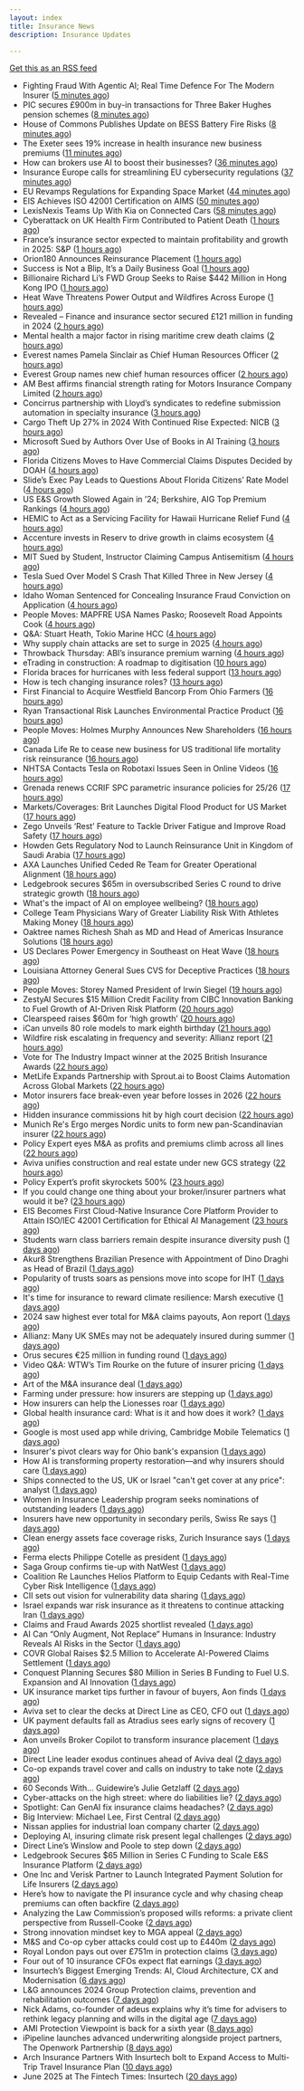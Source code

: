 ```yaml
---
layout: index
title: Insurance News
description: Insurance Updates

---
```


[Get this as an RSS feed](/insurance.rss)

<!-- news_marker starts -->
- Fighting Fraud With Agentic AI; Real Time Defence For The Modern Insurer ([5 minutes ago](https://insurance-edge.net/2025/06/26/fighting-fraud-with-agentic-ai-real-time-defence-for-the-modern-insurer/))
- PIC secures £900m in buy-in transactions for Three Baker Hughes pension schemes ([8 minutes ago](https://www.reinsurancene.ws/pic-secures-900m-in-buy-in-transactions-for-three-baker-hughes-pension-schemes/))
- House of Commons Publishes Update on BESS Battery Fire Risks ([8 minutes ago](https://insurance-edge.net/2025/06/26/house-of-commons-publishes-update-on-bess-battery-fire-risks/))
- The Exeter sees 19% increase in health insurance new business premiums ([11 minutes ago](https://ifamagazine.com/the-exeter-sees-19-increase-in-health-insurance-new-business-premiums/))
- How can brokers use AI to boost their businesses? ([36 minutes ago](https://www.insurancebusinessmag.com/uk/tv/how-can-brokers-use-ai-to-boost-their-businesses-540567.aspx))
- Insurance Europe calls for streamlining EU cybersecurity regulations ([37 minutes ago](https://www.reinsurancene.ws/insurance-europe-calls-for-streamlining-eu-cybersecurity-regulations/))
- EU Revamps Regulations for Expanding Space Market ([44 minutes ago](https://www.insurancejournal.com/news/international/2025/06/26/829240.htm))
- EIS Achieves ISO 42001 Certification on AIMS ([50 minutes ago](https://insurance-edge.net/2025/06/26/eis-achieves-iso-42001-certification-on-aims/))
- LexisNexis Teams Up With Kia on Connected Cars ([58 minutes ago](https://insurance-edge.net/2025/06/26/lexisnexis-teams-up-with-kia-on-connected-cars/))
- Cyberattack on UK Health Firm Contributed to Patient Death ([1 hours ago](https://www.insurancejournal.com/news/international/2025/06/26/829229.htm))
- France’s insurance sector expected to maintain profitability and growth in 2025: S&P ([1 hours ago](https://www.reinsurancene.ws/frances-insurance-sector-expected-to-maintain-profitability-and-growth-in-2025-sp/))
- Orion180 Announces Reinsurance Placement ([1 hours ago](https://insurance-edge.net/2025/06/26/orion180-announces-reinsurance-placement/))
- Success is Not a Blip, It’s a Daily Business Goal ([1 hours ago](https://insurance-edge.net/2025/06/26/success-is-not-a-blip-its-a-daily-business-goal/))
- Billionaire Richard Li’s FWD Group Seeks to Raise $442 Million in Hong Kong IPO ([1 hours ago](https://www.insurancejournal.com/news/international/2025/06/26/829226.htm))
- Heat Wave Threatens Power Output and Wildfires Across Europe ([1 hours ago](https://www.insurancejournal.com/news/international/2025/06/26/829145.htm))
- Revealed – Finance and insurance sector secured £121 million in funding in 2024 ([2 hours ago](https://www.insurancebusinessmag.com/uk/news/breaking-news/revealed--finance-and-insurance-sector-secured-121-million-in-funding-in-2024-540557.aspx))
- Mental health a major factor in rising maritime crew death claims ([2 hours ago](https://www.insurancebusinessmag.com/uk/news/marine/mental-health-a-major-factor-in-rising-maritime-crew-death-claims-540555.aspx))
- Everest names Pamela Sinclair as Chief Human Resources Officer ([2 hours ago](https://www.reinsurancene.ws/everest-names-pamela-sinclair-as-chief-human-resources-officer/))
- Everest Group names new chief human resources officer ([2 hours ago](https://www.insurancebusinessmag.com/uk/news/breaking-news/everest-group-names-new-chief-human-resources-officer-540549.aspx))
- AM Best affirms financial strength rating for Motors Insurance Company Limited ([2 hours ago](https://www.insurancebusinessmag.com/uk/news/auto-motor/am-best-affirms-financial-strength-rating-for-motors-insurance-company-limited-540546.aspx))
- Concirrus partnership with Lloyd’s syndicates to redefine submission automation in specialty insurance ([3 hours ago](https://www.reinsurancene.ws/concirrus-partnership-with-lloyds-syndicates-to-redefine-submission-automation-in-specialty-insurance/))
- Cargo Theft Up 27% in 2024 With Continued Rise Expected: NICB ([3 hours ago](https://www.insurancejournal.com/news/national/2025/06/26/829178.htm))
- Microsoft Sued by Authors Over Use of Books in AI Training ([3 hours ago](https://www.insurancejournal.com/news/national/2025/06/26/829185.htm))
- Florida Citizens Moves to Have Commercial Claims Disputes Decided by DOAH ([4 hours ago](https://www.insurancejournal.com/news/southeast/2025/06/26/829201.htm))
- Slide’s Exec Pay Leads to Questions About Florida Citizens’ Rate Model ([4 hours ago](https://www.insurancejournal.com/news/southeast/2025/06/26/829191.htm))
- US E&S Growth Slowed Again in ’24; Berkshire, AIG Top Premium Rankings ([4 hours ago](https://www.insurancejournal.com/news/national/2025/06/26/829181.htm))
- HEMIC to Act as a Servicing Facility for Hawaii Hurricane Relief Fund ([4 hours ago](https://www.insurancejournal.com/news/west/2025/06/26/829134.htm))
- Accenture invests in Reserv to drive growth in claims ecosystem ([4 hours ago](https://www.reinsurancene.ws/accenture-invests-in-reserv-to-drive-growth-in-claims-ecosystem/))
- MIT Sued by Student, Instructor Claiming Campus Antisemitism ([4 hours ago](https://www.insurancejournal.com/news/east/2025/06/26/829212.htm))
- Tesla Sued Over Model S Crash That Killed Three in New Jersey ([4 hours ago](https://www.insurancejournal.com/news/east/2025/06/26/829099.htm))
- Idaho Woman Sentenced for Concealing Insurance Fraud Conviction on Application ([4 hours ago](https://www.insurancejournal.com/news/west/2025/06/26/829188.htm))
- People Moves: MAPFRE USA Names Pasko; Roosevelt Road Appoints Cook ([4 hours ago](https://www.insurancejournal.com/news/east/2025/06/26/829002.htm))
- Q&A: Stuart Heath, Tokio Marine HCC ([4 hours ago](https://www.postonline.co.uk/lloyd%E2%80%99slondon/7957582/qa-stuart-heath-tokio-marine-hcc))
- Why supply chain attacks are set to surge in 2025 ([4 hours ago](https://www.postonline.co.uk/technology/7957905/why-supply-chain-attacks-are-set-to-surge-in-2025))
- Throwback Thursday: ABI’s insurance premium warning ([4 hours ago](https://www.postonline.co.uk/personal/7956732/throwback-thursday-abi%E2%80%99s-insurance-premium-warning))
- eTrading in construction: A roadmap to digitisation ([10 hours ago](https://www.insurancebusinessmag.com/uk/news/construction-engineering/etrading-in-construction-a-roadmap-to-digitisation-540304.aspx))
- Florida braces for hurricanes with less federal support ([13 hours ago](https://www.dig-in.com/news/florida-braces-for-hurricanes-with-less-federal-support))
- How is tech changing insurance roles? ([13 hours ago](https://www.dig-in.com/news/how-is-tech-changing-insurance-roles))
- First Financial to Acquire Westfield Bancorp From Ohio Farmers ([16 hours ago](https://www.insurancejournal.com/news/midwest/2025/06/25/829172.htm))
- Ryan Transactional Risk Launches Environmental Practice Product ([16 hours ago](https://www.insurancejournal.com/news/midwest/2025/06/25/829168.htm))
- People Moves: Holmes Murphy Announces New Shareholders ([16 hours ago](https://www.insurancejournal.com/news/midwest/2025/06/25/829150.htm))
- Canada Life Re to cease new business for US traditional life mortality risk reinsurance ([16 hours ago](https://www.reinsurancene.ws/canada-life-re-to-cease-new-business-for-us-traditional-life-mortality-risk-reinsurance/))
- NHTSA Contacts Tesla on Robotaxi Issues Seen in Online Videos ([16 hours ago](https://www.insurancejournal.com/news/national/2025/06/25/829147.htm))
- Grenada renews CCRIF SPC parametric insurance policies for 25/26 ([17 hours ago](https://www.reinsurancene.ws/grenada-renews-ccrif-spc-parametric-insurance-policies-for-25-26/))
- Markets/Coverages: Brit Launches Digital Flood Product for US Market ([17 hours ago](https://www.insurancejournal.com/news/national/2025/06/25/829142.htm))
- Zego Unveils ‘Rest’ Feature to Tackle Driver Fatigue and Improve Road Safety ([17 hours ago](https://www.insurtechinsights.com/zego-unveils-rest-feature-to-tackle-driver-fatigue-and-improve-road-safety/))
- Howden Gets Regulatory Nod to Launch Reinsurance Unit in Kingdom of Saudi Arabia ([17 hours ago](https://www.insurancejournal.com/news/international/2025/06/25/829137.htm))
- AXA Launches Unified Ceded Re Team for Greater Operational Alignment ([18 hours ago](https://www.insurancejournal.com/news/international/2025/06/25/829126.htm))
- Ledgebrook secures $65m in oversubscribed Series C round to drive strategic growth ([18 hours ago](https://www.reinsurancene.ws/ledgebrook-secures-65m-in-oversubscribed-series-c-round-to-drive-strategic-growth/))
- What's the impact of AI on employee wellbeing? ([18 hours ago](https://www.insurancebusinessmag.com/uk/business-strategy/whats-the-impact-of-ai-on-employee-wellbeing-540475.aspx))
- College Team Physicians Wary of Greater Liability Risk With Athletes Making Money ([18 hours ago](https://www.insurancejournal.com/news/national/2025/06/25/829120.htm))
- Oaktree names Richesh Shah as MD and Head of Americas Insurance Solutions ([18 hours ago](https://www.reinsurancene.ws/oaktree-names-richesh-shah-as-md-and-head-of-americas-insurance-solutions/))
- US Declares Power Emergency in Southeast on Heat Wave ([18 hours ago](https://www.insurancejournal.com/news/southeast/2025/06/25/829112.htm))
- Louisiana Attorney General Sues CVS for Deceptive Practices ([18 hours ago](https://www.insurancejournal.com/news/southcentral/2025/06/25/829116.htm))
- People Moves: Storey Named President of Irwin Siegel ([19 hours ago](https://www.insurancejournal.com/news/east/2025/06/25/824990.htm))
- ZestyAI Secures $15 Million Credit Facility from CIBC Innovation Banking to Fuel Growth of AI-Driven Risk Platform ([20 hours ago](https://www.insurtechinsights.com/zestyai-secures-15-million-credit-facility-from-cibc-innovation-banking-to-fuel-growth-of-ai-driven-risk-platform/))
- Clearspeed raises $60m for ‘high growth’ ([20 hours ago](https://www.postonline.co.uk/technology/7958000/clearspeed-raises-60m-for-%E2%80%98high-growth%E2%80%99))
- iCan unveils 80 role models to mark eighth birthday ([21 hours ago](https://www.postonline.co.uk/people/7958001/ican-unveils-80-role-models-to-mark-eighth-birthday))
- Wildfire risk escalating in frequency and severity: Allianz report ([21 hours ago](https://www.insurancebusinessmag.com/uk/news/catastrophe/wildfire-risk-escalating-in-frequency-and-severity-allianz-report-540432.aspx))
- Vote for The Industry Impact winner at the 2025 British Insurance Awards ([22 hours ago](https://www.postonline.co.uk/commercial/7957980/vote-for-the-industry-impact-winner-at-the-2025-british-insurance-awards))
- MetLife Expands Partnership with Sprout.ai to Boost Claims Automation Across Global Markets ([22 hours ago](https://www.insurtechinsights.com/metlife-expands-partnership-with-sprout-ai-to-boost-claims-automation-across-global-markets/))
- Motor insurers face break-even year before losses in 2026 ([22 hours ago](https://www.postonline.co.uk/personal/7957998/motor-insurers-face-break-even-year-before-losses-in-2026))
- Hidden insurance commissions hit by high court decision ([22 hours ago](https://www.insurancebusinessmag.com/uk/news/property-insurance/hidden-insurance-commissions-hit-by-high-court-decision-540421.aspx))
- Munich Re's Ergo merges Nordic units to form new pan-Scandinavian insurer ([22 hours ago](https://www.insurancebusinessmag.com/uk/news/breaking-news/munich-res-ergo-merges-nordic-units-to-form-new-panscandinavian-insurer-540420.aspx))
- Policy Expert eyes M&A as profits and premiums climb across all lines ([22 hours ago](https://www.insurancebusinessmag.com/uk/news/breaking-news/policy-expert-eyes-manda-as-profits-and-premiums-climb-across-all-lines-540419.aspx))
- Aviva unifies construction and real estate under new GCS strategy ([22 hours ago](https://www.insurancebusinessmag.com/uk/news/construction-engineering/aviva-unifies-construction-and-real-estate-under-new-gcs-strategy-540418.aspx))
- Policy Expert’s profit skyrockets 500% ([23 hours ago](https://www.postonline.co.uk/news/7957999/policy-expert%E2%80%99s-profit-skyrockets-500))
- If you could change one thing about your broker/insurer partners what would it be? ([23 hours ago](https://www.insurancebusinessmag.com/uk/tv/if-you-could-change-one-thing-about-your-brokerinsurer-partners-what-would-it-be-540407.aspx))
- EIS Becomes First Cloud-Native Insurance Core Platform Provider to Attain ISO/IEC 42001 Certification for Ethical AI Management ([23 hours ago](https://www.insurtechinsights.com/eis-becomes-first-cloud-native-insurance-core-platform-provider-to-attain-iso-iec-42001-certification-for-ethical-ai-management/))
- Students warn class barriers remain despite insurance diversity push ([1 days ago](https://www.postonline.co.uk/people/7957987/students-warn-class-barriers-remain-despite-insurance-diversity-push))
- Akur8 Strengthens Brazilian Presence with Appointment of Dino Draghi as Head of Brazil ([1 days ago](https://www.insurtechinsights.com/akur8-strengthens-brazilian-presence-with-appointment-of-dino-draghi-as-head-of-brazil/))
- Popularity of trusts soars as pensions move into scope for IHT ([1 days ago](https://ifamagazine.com/popularity-of-trusts-soars-as-pensions-move-into-scope-for-iht/))
- It's time for insurance to reward climate resilience: Marsh executive ([1 days ago](https://www.insurancebusinessmag.com/uk/news/breaking-news/its-time-for-insurance-to-reward-climate-resilience-marsh-executive-540381.aspx))
- 2024 saw highest ever total for M&A claims payouts, Aon report ([1 days ago](https://www.insurancebusinessmag.com/uk/news/breaking-news/2024-saw-highest-ever-total-for-manda-claims-payouts-aon-report-540374.aspx))
- Allianz: Many UK SMEs may not be adequately insured during summer ([1 days ago](https://www.insurancebusinessmag.com/uk/news/business-resilience/allianz-many-uk-smes-may-not-be-adequately-insured-during-summer-540369.aspx))
- Orus secures €25 million in funding round ([1 days ago](https://www.insurancebusinessmag.com/uk/news/breaking-news/orus-secures-25-million-in-funding-round-540368.aspx))
- Video Q&A: WTW’s Tim Rourke on the future of insurer pricing ([1 days ago](https://www.postonline.co.uk/market-access/technology/7957884/video-qa-wtw%E2%80%99s-tim-rourke-on-the-future-of-insurer-pricing))
- Art of the M&A insurance deal ([1 days ago](https://www.postonline.co.uk/commercial/7957730/art-of-the-ma-insurance-deal))
- Farming under pressure: how insurers are stepping up ([1 days ago](https://www.postonline.co.uk/commercial/7957860/farming-under-pressure-how-insurers-are-stepping-up))
- How insurers can help the Lionesses roar ([1 days ago](https://www.postonline.co.uk/claims/7957499/how-insurers-can-help-the-lionesses-roar))
- Global health insurance card: What is it and how does it work? ([1 days ago](https://www.insurancebusinessmag.com/uk/guides/global-health-insurance-card-what-is-it-and-how-does-it-work-439350.aspx))
- Google is most used app while driving, Cambridge Mobile Telematics ([1 days ago](https://www.dig-in.com/news/google-most-used-while-driving-cambridge-mobile-telematics))
- Insurer's pivot clears way for Ohio bank's expansion ([1 days ago](https://www.dig-in.com/news/insurers-pivot-clears-way-for-ohio-banks-expansion))
- How AI is transforming property restoration—and why insurers should care ([1 days ago](https://www.dig-in.com/opinion/how-ai-is-transforming-property-restoration))
- Ships connected to the US, UK or Israel "can't get cover at any price": analyst ([1 days ago](https://www.insurancebusinessmag.com/uk/news/breaking-news/ships-connected-to-the-us-uk-or-israel-cant-get-cover-at-any-price-analyst-540387.aspx))
- Women in Insurance Leadership program seeks nominations of outstanding leaders ([1 days ago](https://www.dig-in.com/news/2025-women-in-insurance-leadership-nominations-open))
- Insurers have new opportunity in secondary perils, Swiss Re says ([1 days ago](https://www.dig-in.com/articles/insurers-have-new-opportunity-in-secondary-perils-swiss-re))
- Clean energy assets face coverage risks, Zurich Insurance says ([1 days ago](https://www.dig-in.com/articles/clean-energy-assets-face-coverage-risks-zurich-insurance))
- Ferma elects Philippe Cotelle as president ([1 days ago](https://www.postonline.co.uk/risk-management/7957992/ferma-elects-philippe-cotelle-as-president))
- Saga Group confirms tie-up with NatWest ([1 days ago](https://www.insurancebusinessmag.com/uk/news/breaking-news/saga-group-confirms-tieup-with-natwest-540271.aspx))
- Coalition Re Launches Helios Platform to Equip Cedants with Real-Time Cyber Risk Intelligence ([1 days ago](https://www.insurtechinsights.com/coalition-re-launches-helios-platform-to-equip-cedants-with-real-time-cyber-risk-intelligence/))
- CII sets out vision for vulnerability data sharing ([1 days ago](https://ifamagazine.com/cii-sets-out-vision-for-vulnerability-data-sharing/))
- Israel expands war risk insurance as it threatens to continue attacking Iran ([1 days ago](https://www.insurancebusinessmag.com/uk/news/breaking-news/israel-expands-war-risk-insurance-as-it-threatens-to-continue-attacking-iran-540229.aspx))
- Claims and Fraud Awards 2025 shortlist revealed ([1 days ago](https://www.postonline.co.uk/claims/7957977/claims-and-fraud-awards-2025-shortlist-revealed))
- AI Can “Only Augment, Not Replace” Humans in Insurance: Industry Reveals AI Risks in the Sector ([1 days ago](https://thefintechtimes.com/ai-can-only-augment-not-replace-humans-in-insurance-industry-reveals-ai-risks-in-the-sector/))
- COVR Global Raises $2.5 Million to Accelerate AI-Powered Claims Settlement ([1 days ago](https://www.insurtechinsights.com/covr-global-raises-2-5-million-to-accelerate-ai-powered-claims-settlement/))
- Conquest Planning Secures $80 Million in Series B Funding to Fuel U.S. Expansion and AI Innovation ([1 days ago](https://www.insurtechinsights.com/conquest-planning-secures-80-million-in-series-b-funding-to-fuel-u-s-expansion-and-ai-innovation/))
- UK insurance market tips further in favour of buyers, Aon finds ([1 days ago](https://www.insurancebusinessmag.com/uk/news/breaking-news/uk-insurance-market-tips-further-in-favour-of-buyers-aon-finds-540199.aspx))
- Aviva set to clear the decks at Direct Line as CEO, CFO out ([1 days ago](https://www.insurancebusinessmag.com/uk/news/breaking-news/aviva-set-to-clear-the-decks-at-direct-line-as-ceo-cfo-out-540198.aspx))
- UK payment defaults fall as Atradius sees early signs of recovery ([1 days ago](https://www.insurancebusinessmag.com/uk/news/breaking-news/uk-payment-defaults-fall-as-atradius-sees-early-signs-of-recovery-540191.aspx))
- Aon unveils Broker Copilot to transform insurance placement ([1 days ago](https://www.insurancebusinessmag.com/uk/news/technology/aon-unveils-broker-copilot-to-transform-insurance-placement-540189.aspx))
- Direct Line leader exodus continues ahead of Aviva deal ([2 days ago](https://www.postonline.co.uk/news/7957990/direct-line-leader-exodus-continues-ahead-of-aviva-deal))
- Co-op expands travel cover and calls on industry to take note ([2 days ago](https://www.postonline.co.uk/personal/7957986/co-op-expands-travel-cover-and-calls-on-industry-to-take-note))
- 60 Seconds With... Guidewire’s Julie Getzlaff ([2 days ago](https://www.postonline.co.uk/technology/7957616/60-seconds-with-guidewire%E2%80%99s-julie-getzlaff))
- Cyber-attacks on the high street: where do liabilities lie? ([2 days ago](https://www.postonline.co.uk/commercial/7957856/cyber-attacks-on-the-high-street-where-do-liabilities-lie))
- Spotlight: Can GenAI fix insurance claims headaches? ([2 days ago](https://www.postonline.co.uk/market-access/7957902/spotlight-can-genai-fix-insurance-claims-headaches))
- Big Interview: Michael Lee, First Central ([2 days ago](https://www.postonline.co.uk/personal/7957823/big-interview-michael-lee-first-central))
- Nissan applies for industrial loan company charter ([2 days ago](https://www.dig-in.com/news/nissan-applies-for-industrial-loan-company-charter))
- Deploying AI, insuring climate risk present legal challenges ([2 days ago](https://www.dig-in.com/news/deploying-ai-insuring-climate-risk-present-legal-challenges))
- Direct Line’s Winslow and Poole to step down ([2 days ago](https://www.postonline.co.uk/news/7957985/direct-line%E2%80%99s-winslow-and-poole-to-step-down))
- Ledgebrook Secures $65 Million in Series C Funding to Scale E&S Insurance Platform ([2 days ago](https://www.insurtechinsights.com/ledgebrook-secures-65-million-in-series-c-funding-to-scale-es-insurance-platform/))
- One Inc and Verisk Partner to Launch Integrated Payment Solution for Life Insurers ([2 days ago](https://www.insurtechinsights.com/one-inc-and-verisk-partner-to-launch-integrated-payment-solution-for-life-insurers/))
- Here’s how to navigate the PI insurance cycle and why chasing cheap premiums can often backfire ([2 days ago](https://ifamagazine.com/advisers-heres-how-to-navigate-the-pi-insurance-cycle-and-why-chasing-cheap-premiums-can-often-backfire/))
- Analyzing the Law Commission’s proposed wills reforms: a private client perspective from Russell-Cooke ([2 days ago](https://ifamagazine.com/analyzing-the-law-commissions-proposed-wills-reforms-a-private-client-perspective-from-russell-cooke/))
- Strong innovation mindset key to MGA appeal ([2 days ago](https://www.postonline.co.uk/broker/7957981/strong-innovation-mindset-key-to-mga-appeal))
- M&S and Co-op cyber attacks could cost up to £440m ([2 days ago](https://www.postonline.co.uk/commercial/7957982/ms-and-co-op-cyber-attacks-could-cost-up-to-%C2%A3440m))
- Royal London pays out over £751m in protection claims ([3 days ago](https://ifamagazine.com/royal-london-pays-out-over-751m-in-protection-claims/))
- Four out of 10 insurance CFOs expect flat earnings ([3 days ago](https://www.postonline.co.uk/personal/7957743/four-out-of-10-insurance-cfos-expect-flat-earnings))
- Insurtech’s Biggest Emerging Trends: AI, Cloud Architecture, CX and Modernisation ([6 days ago](https://thefintechtimes.com/insurtech-biggest-emerging-trends-ai-cloud-architecture-cx-and-data/))
- L&G announces 2024 Group Protection claims, prevention and rehabilitation outcomes ([7 days ago](https://ifamagazine.com/lg-announces-2024-group-protection-claims-prevention-and-rehabilitation-outcomes/))
- Nick Adams, co-founder of adeus explains why it’s time for advisers to rethink legacy planning and wills in the digital age ([7 days ago](https://ifamagazine.com/nick-adams-co-founder-of-adeus-explains-why-its-time-for-advisers-to-rethink-legacy-planning-and-wills-in-the-digital-age/))
- AMI Protection Viewpoint is back for a sixth year ([8 days ago](https://ifamagazine.com/ami-protection-viewpoint-is-back-for-a-sixth-year/))
- iPipeline launches advanced underwriting alongside project partners, The Openwork Partnership ([8 days ago](https://ifamagazine.com/ipipeline-launches-advanced-underwriting-alongside-project-partners-the-openwork-partnership/))
- Arch Insurance Partners With Insurtech bolt to Expand Access to Multi-Trip Travel Insurance Plan ([10 days ago](https://thefintechtimes.com/arch-insurance-partners-with-insurtech-bolt-to-expand-access-to-multi-trip-travel-insurance-plan/))
- June 2025 at The Fintech Times: Insurtech ([20 days ago](https://thefintechtimes.com/june-2025-at-the-fintech-times-insurtech/))

<!-- news_marker ends -->